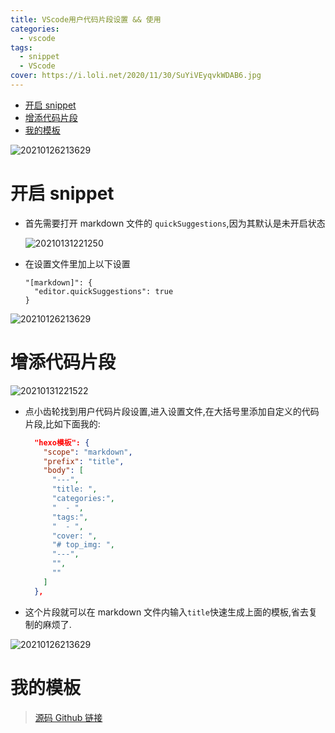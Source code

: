 ```yaml
---
title: VScode用户代码片段设置 && 使用
categories:
  - vscode
tags:
  - snippet
  - VScode
cover: https://i.loli.net/2020/11/30/SuYiVEyqvkWDAB6.jpg
---
```


<!--
 * @Author: Weidows
 * @Date: 2020-08-25 19:14:35
 * @LastEditors: Weidows
 * @LastEditTime: 2021-01-31 22:27:56
 * @FilePath: \Weidowsd:\Game\Github\Blog-private\source\_posts\vscode\snippet.md
-->

- [开启 snippet](#开启-snippet)
- [增添代码片段](#增添代码片段)
- [我的模板](#我的模板)

![20210126213629](https://i.loli.net/2021/01/26/pXvc51LrIgexKmk.png)

# 开启 snippet

- 首先需要打开 markdown 文件的 `quickSuggestions`,因为其默认是未开启状态

  <img src="https://i.loli.net/2021/01/31/til5Vdxys4ocjkC.png" alt="20210131221250" />

- 在设置文件里加上以下设置

  ```
  "[markdown]": {
    "editor.quickSuggestions": true
  }
  ```

![20210126213629](https://i.loli.net/2021/01/26/pXvc51LrIgexKmk.png)

# 增添代码片段

<img src="https://i.loli.net/2021/01/31/r19TEcwA3GxNpVk.png" alt="20210131221522" />

- 点小齿轮找到用户代码片段设置,进入设置文件,在大括号里添加自定义的代码片段,比如下面我的:

  ```json
    "hexo模板": {
      "scope": "markdown",
      "prefix": "title",
      "body": [
        "---",
        "title: ",
        "categories:",
        "  - ",
        "tags:",
        "  - ",
        "cover: ",
        "# top_img: ",
        "---",
        "",
        ""
      ]
    },

  ```

- 这个片段就可以在 markdown 文件内输入`title`快速生成上面的模板,省去复制的麻烦了.

![20210126213629](https://i.loli.net/2021/01/26/pXvc51LrIgexKmk.png)

# 我的模板

> [源码 Github 链接](https://gist.github.com/Weidows/a9d0949b9a8e2c75e5177789a9eb71e8#file-snippets-mine-json-code-snippets)

